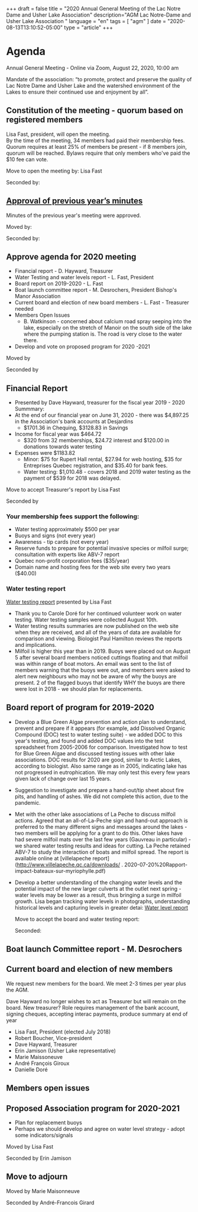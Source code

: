 +++
draft = false
title = "2020 Annual General Meeting of the Lac Notre Dame and Usher Lake Association"
description="AGM Lac Notre-Dame and Usher Lake Association "
language = "en"
tags = [
    "agm"
]
date = "2020-08-13T13:10:52-05:00"
type = "article"
+++
<!-- markdownlint-disable MD033 MD041 MD002 MD026-->

# Agenda

Annual General Meeting - Online via Zoom, August 22, 2020, 10:00 am

Mandate of the association:
“to promote, protect and preserve the quality of Lac Notre Dame and Usher Lake and the watershed environment of the Lakes to ensure their continued use and enjoyment by all”.

## Constitution of the meeting - quorum based on registered members

Lisa Fast, president, will open the meeting.  
By the time of the meeting, 34 members had paid their membership fees. Quorum requires at least 25% of members be present - if 8 members join, quorum will be reached. Bylaws require that only members who've paid the $10 fee can vote.  

Move to open the meeting by: Lisa Fast

Seconded by: 

## [Approval of previous year’s minutes](https://lacnotredame.org/assets/docs/minutes/2019boardreport/)

Minutes of the previous year's meeting were approved. 

Moved by: 

Seconded by: 

## Approve agenda for 2020 meeting
* Financial report -  D. Hayward, Treasurer
* Water Testing and water levels report - L. Fast, President
* Board report on 2019-2020 - L. Fast
* Boat launch committee report - M. Desrochers, President Bishop's Manor Association
* Current board and election of new board members - L. Fast - Treasurer needed
* Members Open Issues
  - B. Watkinson - concerned about calcium road spray seeping into the lake, especially on the stretch of Manoir on the south side of the lake where the pumping station is. The road is very close to the water there. 
* Develop and vote on proposed program for 2020 -2021 

Moved by 
  
Seconded by 

## Financial Report  

* Presented by Dave Hayward, treasurer for the fiscal year 2019 - 2020
Summmary: 
* At the end of our financial year on June 31, 2020 - there was $4,897.25 in the Association's bank accounts at Desjardins
  * $1701.36 in Chequing, $3128.83 in Savings
* Income for fiscal year was $464.72
  * $320 from 32 memberships, $24.72 interest and $120.00 in donations towards water testing
* Expenses were $1183.82
  * Minor: $75 for Rupert Hall rental, $27.94 for web hosting, $35 for Entreprises Quebec registration, and $35.40 for bank fees.
  * Water testing: $1,010.48 - covers 2018 and 2019 water testing as the payment of $539 for 2018 was delayed. 
   

Move to accept Treasurer's report by Lisa Fast

Seconded by 

### Your membership fees support the following:

* Water testing approximately $500 per year
* Buoys and signs (not every year)
* Awareness - tip cards  (not every year)
* Reserve funds to prepare for potential invasive species or milfoil surge; consultation with experts like ABV-7 report
* Quebec non-profit corporation fees ($35/year)
* Domain name and hosting fees for the web site every two years ($40.00)

### Water testing report 

[Water testing report](https://lacnotredame.org/water/qualityreports/) presented by Lisa Fast

* Thank you to Carole Doré for her continued volunteer work on water testing. Water testing samples were collected August 10th. 
* Water testing results summaries are now published on the web site when they are received, and all of the years of data are available for comparison and viewing. Biologist Paul Hamilton reviews the reports and implications. 
* Milfoil is higher this year than in 2019. Buoys were placed out on August 5 after several board members noticed cuttings floating and that milfoil was within range of boat motors. An email was sent to the list of members warning that the buoys were out, and members were asked to alert new neighbours who may not be aware of why the buoys are present. 2 of the flagged buoys that identify WHY the buoys are there were lost in 2018 - we should plan for replacements. 


## Board report of program for 2019-2020
* Develop a Blue Green Algae prevention and action plan to understand, prevent and prepare if it appears (for example, add Dissolved Organic Compound (DOC) test to water testing suite) - we added DOC to this year's testing, and found and added DOC values into the test spreadsheet from 2005-2006 for comparison. Investigated how to test for Blue Green Algae and discussed testing issues with other lake associations. DOC results for 2020 are good, similar to Arctic Lakes, according to biologist. Also same range as in 2005, indicating lake has not progressed in eutrophication. We may only test this every few years given lack of change over last 15 years. 
* Suggestion to investigate and prepare a hand-out/tip sheet about fire pits, and handling of ashes. We did not complete this action, due to the pandemic. 
* Met with the other lake associations of La Peche to discuss milfoil actions. Agreed that an all-of-La-Peche sign and hand-out approach is preferred to the many different signs and messages around the lakes - two members will be applying for a grant to do this. Other lakes have had severe milfoil mats over the last few years (Gauvreau in particular) - we shared water testing results and ideas for cutting. La Peche retained ABV-7 to study the interaction of boats and milfoil spread. The report is available online at [villelapeche report](http://www.villelapeche.qc.ca/downloads/ . 2020-07-20%20Rapport-impact-bateaux-sur-myriophylle.pdf)
* Develop a better understanding of the changing water levels and the potential impact of the new larger culverts at the outlet next spring - water levels may be lower as a result, thus bringing a surge in milfoil growth. Lisa began tracking water levels in photographs, understanding historical levels and capturing levels in greater detai: [Water level report](https://docs.google.com/presentation/d/1G-21C_dnWKis5s0IH6O8lTlRtHkBAFrfbBYEbdw8lVA/edit?usp=sharing) 
  
  Move to accept the board and water testing report: 

  Seconded: 

## Boat launch Committee report - M. Desrochers


## Current board and election of new members

We request new members for the board. We meet 2-3 times per year plus the AGM. 

Dave Hayward no longer wishes to act as Treasurer but will remain on the board. New treasurer? 
Role requires management of the bank account, signing cheques, accepting interac payments, produce summary at end of year

* Lisa Fast, President (elected July 2018)
* Robert Boucher, Vice-president
* Dave Hayward, Treasurer
* Erin Jamison (Usher Lake representative)
* Marie Maissoneuve 
* André François Giroux 
* Danielle Doré 

## Members open issues


  

## Proposed Association program for 2020-2021
* Plan for replacement buoys
* Perhaps we should develop and agree on water level strategy - adopt some indicators/signals


Moved by Lisa Fast

Seconded by Erin Jamison

## Move to adjourn

Moved by Marie Maisonneuve

Seconded by André-Francois Girard
